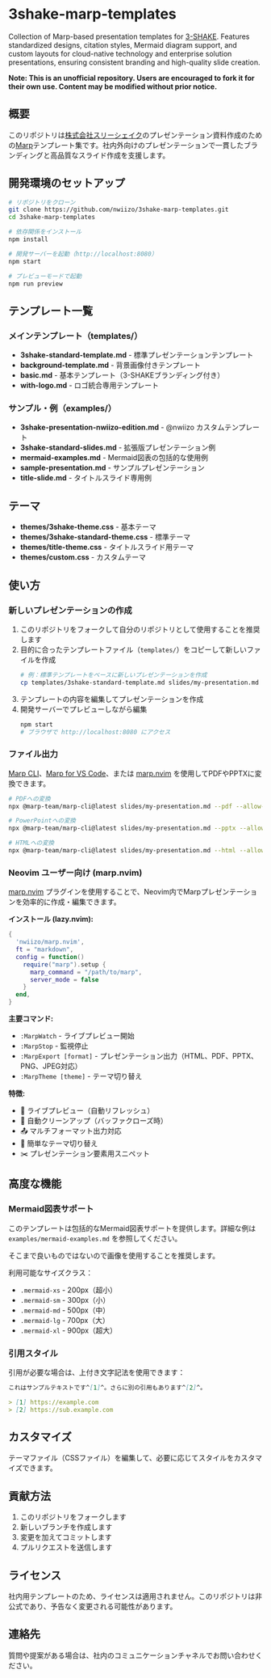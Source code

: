 # 3shake-marp-templates

Collection of Marp-based presentation templates for [3-SHAKE](https://3-shake.com/). Features standardized designs, citation styles, Mermaid diagram support, and custom layouts for cloud-native technology and enterprise solution presentations, ensuring consistent branding and high-quality slide creation.

**Note: This is an unofficial repository. Users are encouraged to fork it for their own use. Content may be modified without prior notice.**

## 概要

このリポジトリは[株式会社スリーシェイク](https://3-shake.com/)のプレゼンテーション資料作成のための[Marp](https://marp.app/)テンプレート集です。社内外向けのプレゼンテーションで一貫したブランディングと高品質なスライド作成を支援します。

## 開発環境のセットアップ

```bash
# リポジトリをクローン
git clone https://github.com/nwiizo/3shake-marp-templates.git
cd 3shake-marp-templates

# 依存関係をインストール
npm install

# 開発サーバーを起動（http://localhost:8080）
npm start

# プレビューモードで起動
npm run preview
```

## テンプレート一覧

### メインテンプレート（templates/）
- **3shake-standard-template.md** - 標準プレゼンテーションテンプレート
- **background-template.md** - 背景画像付きテンプレート
- **basic.md** - 基本テンプレート（3-SHAKEブランディング付き）
- **with-logo.md** - ロゴ統合専用テンプレート

### サンプル・例（examples/）
- **3shake-presentation-nwiizo-edition.md** - @nwiizo カスタムテンプレート
- **3shake-standard-slides.md** - 拡張版プレゼンテーション例
- **mermaid-examples.md** - Mermaid図表の包括的な使用例
- **sample-presentation.md** - サンプルプレゼンテーション
- **title-slide.md** - タイトルスライド専用例

## テーマ

- **themes/3shake-theme.css** - 基本テーマ
- **themes/3shake-standard-theme.css** - 標準テーマ
- **themes/title-theme.css** - タイトルスライド用テーマ
- **themes/custom.css** - カスタムテーマ

## 使い方

### 新しいプレゼンテーションの作成

1. このリポジトリをフォークして自分のリポジトリとして使用することを推奨します
2. 目的に合ったテンプレートファイル（`templates/`）をコピーして新しいファイルを作成
   ```bash
   # 例：標準テンプレートをベースに新しいプレゼンテーションを作成
   cp templates/3shake-standard-template.md slides/my-presentation.md
   ```
3. テンプレートの内容を編集してプレゼンテーションを作成
4. 開発サーバーでプレビューしながら編集
   ```bash
   npm start
   # ブラウザで http://localhost:8080 にアクセス
   ```

### ファイル出力

[Marp CLI](https://github.com/marp-team/marp-cli)、[Marp for VS Code](https://marketplace.visualstudio.com/items?itemName=marp-team.marp-vscode)、または [marp.nvim](https://github.com/nwiizo/marp.nvim) を使用してPDFやPPTXに変換できます。

```bash
# PDFへの変換
npx @marp-team/marp-cli@latest slides/my-presentation.md --pdf --allow-local-files

# PowerPointへの変換
npx @marp-team/marp-cli@latest slides/my-presentation.md --pptx --allow-local-files

# HTMLへの変換
npx @marp-team/marp-cli@latest slides/my-presentation.md --html --allow-local-files
```

### Neovim ユーザー向け (marp.nvim)

[marp.nvim](https://github.com/nwiizo/marp.nvim) プラグインを使用することで、Neovim内でMarpプレゼンテーションを効率的に作成・編集できます。

**インストール (lazy.nvim):**
```lua
{
  'nwiizo/marp.nvim',
  ft = "markdown",
  config = function()
    require("marp").setup {
      marp_command = "/path/to/marp",
      server_mode = false
    }
  end,
}
```

**主要コマンド:**
- `:MarpWatch` - ライブプレビュー開始
- `:MarpStop` - 監視停止
- `:MarpExport [format]` - プレゼンテーション出力（HTML、PDF、PPTX、PNG、JPEG対応）
- `:MarpTheme [theme]` - テーマ切り替え

**特徴:**
- 🔄 ライブプレビュー（自動リフレッシュ）
- 🛑 自動クリーンアップ（バッファクローズ時）
- 📤 マルチフォーマット出力対応
- 🎨 簡単なテーマ切り替え
- ✂️ プレゼンテーション要素用スニペット

## 高度な機能

### Mermaid図表サポート

このテンプレートは包括的なMermaid図表サポートを提供します。詳細な例は `examples/mermaid-examples.md` を参照してください。

そこまで良いものではないので画像を使用することを推奨します。

利用可能なサイズクラス：
- `.mermaid-xs` - 200px（超小）
- `.mermaid-sm` - 300px（小）
- `.mermaid-md` - 500px（中）
- `.mermaid-lg` - 700px（大）
- `.mermaid-xl` - 900px（超大）

### 引用スタイル

引用が必要な場合は、上付き文字記法を使用できます：

```markdown
これはサンプルテキストです^[1]^。さらに別の引用もあります^[2]^。

> [1] https://example.com  
> [2] https://sub.example.com
```

## カスタマイズ

テーマファイル（CSSファイル）を編集して、必要に応じてスタイルをカスタマイズできます。

## 貢献方法

1. このリポジトリをフォークします
2. 新しいブランチを作成します
3. 変更を加えてコミットします
4. プルリクエストを送信します

## ライセンス

社内用テンプレートのため、ライセンスは適用されません。このリポジトリは非公式であり、予告なく変更される可能性があります。

## 連絡先

質問や提案がある場合は、社内のコミュニケーションチャネルでお問い合わせください。
